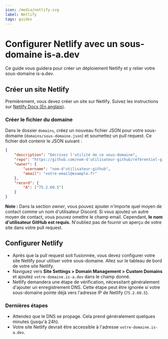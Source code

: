```yaml
---
icon: /media/netlify.svg
label: Netlify
tags: guides
---
```



# Configurer Netlify avec un sous-domaine is-a.dev

Ce guide vous guidera pour créer un déploiement Netlify et y relier votre sous-domaine is-a.dev.

## Créer un site Netlify

Premièrement, vous devez créer un site sur Netlify. Suivez les instructions sur [Netlify Docs (En anglais)](https://docs.netlify.com/).

### Créer le fichier du domaine

Dans le dossier `domains`, créez un nouveau fichier JSON pour votre sous-domaine (`domains/sous-domaine.json`) et soumettez un pull request. Ce fichier doit contenir le JSON suivant :

```json
{
    "description": "Décrivez l'utilité de ce sous-domaine",
    "repo": "https://github.com/nom-d'utilisateur-github/référentiel-github",
    "owner": {
        "username": "nom-d'utilisateur-github",
        "email": "votre-email@example.fr"
    },
    "record": {
        "A": ["75.2.60.5"]
    }
}
```

**Note :** Dans la section *owner*, vous pouvez ajouter n'importe quel moyen de contact comme un nom d'utilisateur Discord. Si vous ajoutez un autre moyen de contact, vous pouvez omettre le champ email. Cependant, **le nom d'utilisateur GitHub est requis.** N'oubliez pas de fournir un aperçu de votre site dans votre pull request.

## Configurer Netlify
 
- Après que la pull request soit fusionnée, vous devez configurer votre site Netlify pour utiliser votre sous-domaine. Allez sur le tableau de bord de votre site Netlify.
- Naviguez vers **Site Settings > Domain Management > Custom Domains** et ajoutez `votre-domaine.is-a.dev` dans le champ donné.
- Netlify demandera une étape de vérification, nécessitant généralement d'ajouter un enregistrement DNS. Cette étape peut être ignorée si votre sous-domaine pointe déjà vers l'adresse IP de Netlify (`75.2.60.5`).

### Dernières étapes

- Attendez que le DNS se propage. Cela prend généralement quelques minutes (jusqu'à 24h).
- Votre site Netlify devrait être accessible à l'adresse `votre-domaine.is-a.dev`.
